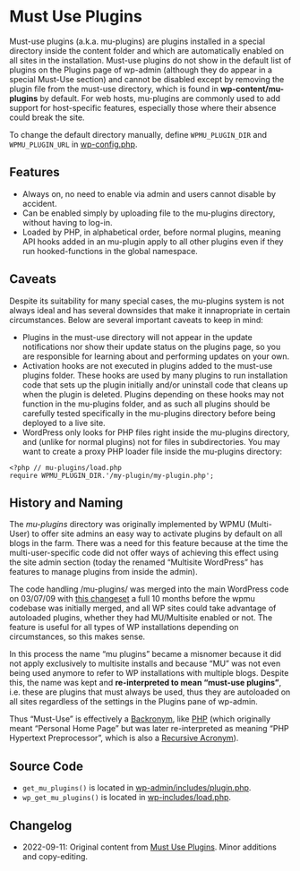 # Must Use Plugins

Must-use plugins (a.k.a. mu-plugins) are plugins installed in a special directory inside the content folder and which are automatically enabled on all sites in the installation. Must-use plugins do not show in the default list of plugins on the Plugins page of wp-admin (although they do appear in a special Must-Use section) and cannot be disabled except by removing the plugin file from the must-use directory, which is found in **wp-content/mu-plugins** by default. For web hosts, mu-plugins are commonly used to add support for host-specific features, especially those where their absence could break the site.

To change the default directory manually, define `WPMU_PLUGIN_DIR` and `WPMU_PLUGIN_URL` in [wp-config.php](https://codex.wordpress.org/Editing_wp-config.php).

## Features
* Always on, no need to enable via admin and users cannot disable by accident.
* Can be enabled simply by uploading file to the mu-plugins directory, without having to log-in.
* Loaded by PHP, in alphabetical order, before normal plugins, meaning API hooks added in an mu-plugin apply to all other plugins even if they run hooked-functions in the global namespace.

## Caveats
Despite its suitability for many special cases, the mu-plugins system is not always ideal and has several downsides that make it innapropriate in certain circumstances. Below are several important caveats to keep in mind:

* Plugins in the must-use directory will not appear in the update notifications nor show their update status on the plugins page, so you are responsible for learning about and performing updates on your own.
* Activation hooks are not executed in plugins added to the must-use plugins folder. These hooks are used by many plugins to run installation code that sets up the plugin initially and/or uninstall code that cleans up when the plugin is deleted. Plugins depending on these hooks may not function in the mu-plugins folder, and as such all plugins should be carefully tested specifically in the mu-plugins directory before being deployed to a live site.
* WordPress only looks for PHP files right inside the mu-plugins directory, and (unlike for normal plugins) not for files in subdirectories. You may want to create a proxy PHP loader file inside the mu-plugins directory:

```
<?php // mu-plugins/load.php
require WPMU_PLUGIN_DIR.'/my-plugin/my-plugin.php';
```

## History and Naming

The _mu-plugins_ directory was originally implemented by WPMU (Multi-User) to offer site admins an easy way to activate plugins by default on all blogs in the farm. There was a need for this feature because at the time the multi-user-specific code did not offer ways of achieving this effect using the site admin section (today the renamed “Multisite WordPress” has features to manage plugins from inside the admin).

The code handling /mu-plugins/ was merged into the main WordPress code on 03/07/09 with [this changeset](https://core.trac.wordpress.org/changeset/10737) a full 10 months before the wpmu codebase was initially merged, and all WP sites could take advantage of autoloaded plugins, whether they had MU/Multisite enabled or not. The feature is useful for all types of WP installations depending on circumstances, so this makes sense.

In this process the name “mu plugins” became a misnomer because it did not apply exclusively to multisite installs and because “MU” was not even being used anymore to refer to WP installations with multiple blogs. Despite this, the name was kept and **re-interpreted to mean “must-use plugins”**, i.e. these are plugins that must always be used, thus they are autoloaded on all sites regardless of the settings in the Plugins pane of wp-admin.

Thus “Must-Use” is effectively a [Backronym](http://en.wikipedia.org/wiki/Backronym), like [PHP](https://codex.wordpress.org/Glossary#PHP) (which originally meant “Personal Home Page” but was later re-interpreted as meaning “PHP Hypertext Preprocessor”, which is also a [Recursive Acronym](http://en.wikipedia.org/wiki/Recursive_acronym)).

## Source Code
* `get_mu_plugins()` is located in [wp-admin/includes/plugin.php](https://core.trac.wordpress.org/browser/tags/4.5.3/src/wp-admin/includes/plugin.php#L0).
* `wp_get_mu_plugins()` is located in [wp-includes/load.php](https://core.trac.wordpress.org/browser/tags/4.5.3/src/wp-includes/load.php#L0).

## Changelog

- 2022-09-11: Original content from [Must Use Plugins](https://wordpress.org/support/article/must-use-plugins/). Minor additions and copy-editing.
